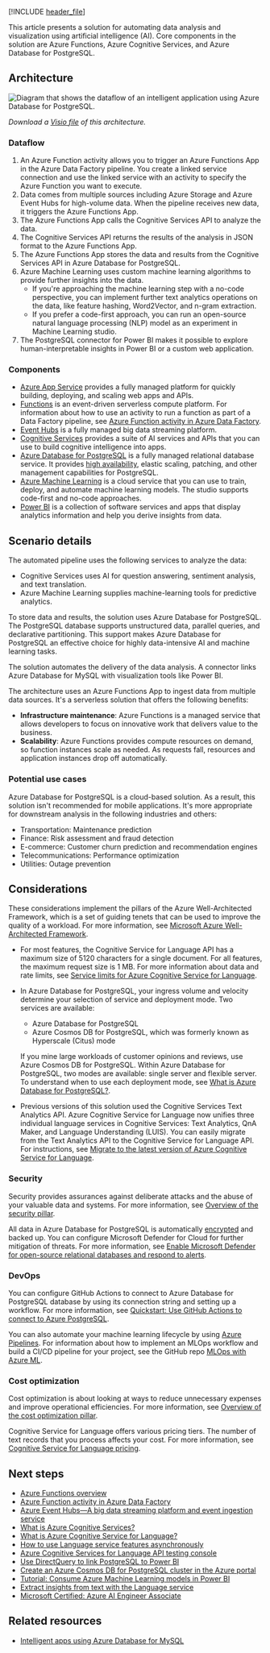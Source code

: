 [!INCLUDE [header_file](../../../includes/sol-idea-header.md)]

This article presents a solution for automating data analysis and visualization using artificial intelligence (AI). Core components in the solution are Azure Functions, Azure Cognitive Services, and Azure Database for PostgreSQL.

## Architecture

![Diagram that shows the dataflow of an intelligent application using Azure Database for PostgreSQL.](_images/intelligent-apps-using-azure-database-for-postgresql.svg)

*Download a [Visio file](https://arch-center.azureedge.net/intelligent-apps-azure-database-for-postgresql.vsdx) of this architecture.*

### Dataflow

1. An Azure Function activity allows you to trigger an Azure Functions App in the Azure Data Factory pipeline. You create a linked service connection and use the linked service with an activity to specify the Azure Function you want to execute.
1. Data comes from multiple sources including Azure Storage and Azure Event Hubs for high-volume data. When the pipeline receives new data, it triggers the Azure Functions App.
1. The Azure Functions App calls the Cognitive Services API to analyze the data.
1. The Cognitive Services API returns the results of the analysis in JSON format to the Azure Functions App.
1. The Azure Functions App stores the data and results from the Cognitive Services API in Azure Database for PostgreSQL.
1. Azure Machine Learning uses custom machine learning algorithms to provide further insights into the data.
   - If you're approaching the machine learning step with a no-code perspective, you can implement further text analytics operations on the data, like feature hashing, Word2Vector, and n-gram extraction.
   - If you prefer a code-first approach, you can run an open-source natural language processing (NLP) model as an experiment in Machine Learning studio.
1. The PostgreSQL connector for Power BI makes it possible to explore human-interpretable insights in Power BI or a custom web application.

### Components

- [Azure App Service](/azure/well-architected/service-guides/app-service-web-apps) provides a fully managed platform for quickly building, deploying, and scaling web apps and APIs.
- [Functions](https://azure.microsoft.com/services/functions) is an event-driven serverless compute platform. For information about how to use an activity to run a function as part of a Data Factory pipeline, see [Azure Function activity in Azure Data Factory](/azure/data-factory/control-flow-azure-function-activity).
- [Event Hubs](https://azure.microsoft.com/services/event-hubs) is a fully managed big data streaming platform.
- [Cognitive Services](https://azure.microsoft.com/services/cognitive-services) provides a suite of AI services and APIs that you can use to build cognitive intelligence into apps.
- [Azure Database for PostgreSQL](https://azure.microsoft.com/services/postgresql) is a fully managed relational database service. It provides [high availability](https://azure.microsoft.com/support/legal/sla/postgresql/v1_1), elastic scaling, patching, and other management capabilities for PostgreSQL.
- [Azure Machine Learning](https://azure.microsoft.com/products/machine-learning/#faq) is a cloud service that you can use to train, deploy, and automate machine learning models. The studio supports code-first and no-code approaches.
- [Power BI](https://powerbi.microsoft.com) is a collection of software services and apps that display analytics information and help you derive insights from data.

## Scenario details

The automated pipeline uses the following services to analyze the data:

- Cognitive Services uses AI for question answering, sentiment analysis, and text translation.
- Azure Machine Learning supplies machine-learning tools for predictive analytics.

To store data and results, the solution uses Azure Database for PostgreSQL. The PostgreSQL database supports unstructured data, parallel queries, and declarative partitioning. This support makes Azure Database for PostgreSQL an effective choice for highly data-intensive AI and machine learning tasks.

The solution automates the delivery of the data analysis. A connector links Azure Database for MySQL with visualization tools like Power BI.

The architecture uses an Azure Functions App to ingest data from multiple data sources. It's a serverless solution that offers the following benefits:

- **Infrastructure maintenance**: Azure Functions is a managed service that allows developers to focus on innovative work that delivers value to the business.
- **Scalability**: Azure Functions provides compute resources on demand, so function instances scale as needed. As requests fall, resources and application instances drop off automatically.

### Potential use cases

Azure Database for PostgreSQL is a cloud-based solution. As a result, this solution isn't recommended for mobile applications. It's more appropriate for downstream analysis in the following industries and others:

- Transportation: Maintenance prediction
- Finance: Risk assessment and fraud detection
- E-commerce: Customer churn prediction and recommendation engines
- Telecommunications: Performance optimization
- Utilities: Outage prevention

## Considerations

These considerations implement the pillars of the Azure Well-Architected Framework, which is a set of guiding tenets that can be used to improve the quality of a workload. For more information, see [Microsoft Azure Well-Architected Framework](/azure/well-architected/).

- For most features, the Cognitive Service for Language API has a maximum size of 5120 characters for a single document. For all features, the maximum request size is 1 MB. For more information about data and rate limits, see [Service limits for Azure Cognitive Service for Language](/azure/cognitive-services/language-service/concepts/data-limits#maximum-characters-per-document).

- In Azure Database for PostgreSQL, your ingress volume and velocity determine your selection of service and deployment mode. Two services are available:
  - Azure Database for PostgreSQL
  - Azure Cosmos DB for PostgreSQL, which was formerly known as Hyperscale (Citus) mode

  If you mine large workloads of customer opinions and reviews, use Azure Cosmos DB for PostgreSQL. Within Azure Database for PostgreSQL, two modes are available: single server and flexible server. To understand when to use each deployment mode, see [What is Azure Database for PostgreSQL?](/training/modules/intro-to-postgres/2-what-is-azure-database-postgresql).

- Previous versions of this solution used the Cognitive Services Text Analytics API. Azure Cognitive Service for Language now unifies three individual language services in Cognitive Services: Text Analytics, QnA Maker, and Language Understanding (LUIS). You can easily migrate from the Text Analytics API to the Cognitive Service for Language API. For instructions, see [Migrate to the latest version of Azure Cognitive Service for Language](/azure/cognitive-services/language-service/concepts/migrate-language-service-latest).

### Security

Security provides assurances against deliberate attacks and the abuse of your valuable data and systems. For more information, see [Overview of the security pillar](/azure/architecture/framework/security/overview).

All data in Azure Database for PostgreSQL is automatically [encrypted](/azure/postgresql/concepts-data-encryption-postgresql) and backed up. You can configure Microsoft Defender for Cloud for further mitigation of threats. For more information, see [Enable Microsoft Defender for open-source relational databases and respond to alerts](/azure/defender-for-cloud/defender-for-databases-usage).

### DevOps

You can configure GitHub Actions to connect to Azure Database for PostgreSQL database by using its connection string and setting up a workflow. For more information, see [Quickstart: Use GitHub Actions to connect to Azure PostgreSQL](/azure/postgresql/how-to-deploy-github-action).

You can also automate your machine learning lifecycle by using [Azure Pipelines](/azure/devops/pipelines/targets/azure-machine-learning). For information about how to implement an MLOps workflow and build a CI/CD pipeline for your project, see the GitHub repo [MLOps with Azure ML](https://github.com/Microsoft/MLOpsPython).

### Cost optimization

Cost optimization is about looking at ways to reduce unnecessary expenses and improve operational efficiencies. For more information, see [Overview of the cost optimization pillar](/azure/architecture/framework/cost/overview).

Cognitive Service for Language offers various pricing tiers. The number of text records that you process affects your cost. For more information, see [Cognitive Service for Language pricing](https://azure.microsoft.com/pricing/details/cognitive-services/language-service).

## Next steps

- [Azure Functions overview](/azure/azure-functions/functions-overview)
- [Azure Function activity in Azure Data Factory](/azure/data-factory/control-flow-azure-function-activity)
- [Azure Event Hubs—A big data streaming platform and event ingestion service](/azure/event-hubs/event-hubs-about)
- [What is Azure Cognitive Services?](/azure/cognitive-services/what-are-cognitive-services)
- [What is Azure Cognitive Service for Language?](/azure/cognitive-services/language-service/overview)
- [How to use Language service features asynchronously](/azure/cognitive-services/language-service/concepts/use-asynchronously)
- [Azure Cognitive Services for Language API testing console](https://westus.dev.cognitive.microsoft.com/docs/services/Language-2022-05-01/operations/ConversationAnalysis_AnalyzeConversations)
- [Use DirectQuery to link PostgreSQL to Power BI](/power-bi/connect-data/desktop-directquery-about)
- [Create an Azure Cosmos DB for PostgreSQL cluster in the Azure portal](/azure/cosmos-db/postgresql/quickstart-create-portal?tabs=direct)
- [Tutorial: Consume Azure Machine Learning models in Power BI](/power-bi/connect-data/service-aml-integrate)
- [Extract insights from text with the Language service](/training/modules/extract-insights-text-with-text-analytics-service)
- [Microsoft Certified: Azure AI Engineer Associate](/certifications/azure-ai-engineer)

## Related resources

- [Intelligent apps using Azure Database for MySQL](./intelligent-apps-using-azure-database-for-mysql.yml)
